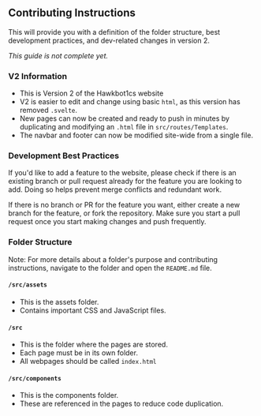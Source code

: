 ## Contributing Instructions

This will provide you with a definition of the folder structure, best development practices, and dev-related changes in version 2.

*This guide is not complete yet.*

### V2 Information

-   This is Version 2 of the Hawkbot1cs website
-   V2 is easier to edit and change using basic `html`, as this version has removed `.svelte`.
-   New pages can now be created and ready to push in minutes by duplicating and modifying an `.html` file in `src/routes/Templates`.
-   The navbar and footer can now be modified site-wide from a single file.

### Development Best Practices

If you'd like to add a feature to the website, please check if there is an existing branch or pull request already for the feature you are looking to add. Doing so helps prevent merge conflicts and redundant work.

If there is no branch or PR for the feature you want, either create a new branch for the feature, or fork the repository. Make sure you start a pull request once you start making changes and push frequently.

### Folder Structure
Note: For more details about a folder's purpose and contributing instructions, navigate to the folder and open the `README.md` file.

#### `/src/assets`

-   This is the assets folder.
-   Contains important CSS and JavaScript files.

#### `/src`

-   This is the folder where the pages are stored.
-   Each page must be in its own folder.
-   All webpages should be called  `index.html `


#### `/src/components`

-   This is the components folder.
-   These are referenced in the pages to reduce code duplication.
